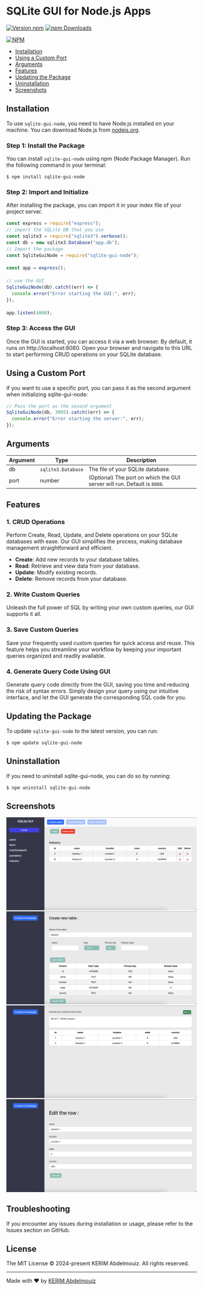 # SQLite GUI for Node.js Apps

[![Version npm](https://img.shields.io/npm/v/sqlite-gui-node.svg?style=flat-square)](https://www.npmjs.com/package/sqlite-gui-node)
[![npm Downloads](https://img.shields.io/npm/dm/sqlite-gui-node.svg?style=flat-square)](https://www.npmjs.com/package/sqlite-gui-node)

<!--- [![build status](https://github.com/AzouKr/sqlite-gui-node/actions/workflows/ci.yml/badge.svg)](https://github.com/AzouKr/sqlite-gui-node/actions/workflows/ci.yml)--->
<!---[![coverage status](https://coveralls.io/repos/github/AzouKr/sqlite-gui-node/badge.svg?branch=main)](https://coveralls.io/github/AzouKr/sqlite-gui-node?branch=main)--->

[![NPM](https://nodei.co/npm/sqlite-gui-node.png?downloads=true&downloadRank=true)](https://nodei.co/npm/sqlite-gui-node/)

- [Installation](#installation)
- [Using a Custom Port](#using-a-custom-port)
- [Arguments](#arguments)
- [Features](#features)
- [Updating the Package](#updating-the-package)
- [Uninstallation](#uninstallation)
- [Screenshots](#screenshots)

## Installation

To use `sqlite-gui-node`, you need to have Node.js installed on your machine. You can download Node.js from [nodejs.org](https://nodejs.org/en).

### Step 1: Install the Package

You can install `sqlite-gui-node` using npm (Node Package Manager). Run the following command in your terminal:

```
$ npm install sqlite-gui-node
```

### Step 2: Import and Initialize

After installing the package, you can import it in your index file of your project server.

```js
const express = require("express");
// import the SQLite DB that you use
const sqlite3 = require("sqlite3").verbose();
const db = new sqlite3.Database("app.db");
// Import the package
const SqliteGuiNode = require("sqlite-gui-node");

const app = express();

// use the GUI
SqliteGuiNode(db).catch((err) => {
  console.error("Error starting the GUI:", err);
});

app.listen(4000);
```

### Step 3: Access the GUI

Once the GUI is started, you can access it via a web browser. By default, it runs on http://localhost:8080. Open your browser and navigate to this URL to start performing CRUD operations on your SQLite database.

## Using a Custom Port

If you want to use a specific port, you can pass it as the second argument when initializing sqlite-gui-node:

```js
// Pass the port as the second argument
SqliteGuiNode(db, 3005).catch((err) => {
  console.error("Error starting the server:", err);
});
```

## Arguments

| Argument | Type               | Description                                                              |
| -------- | ------------------ | ------------------------------------------------------------------------ |
| db       | `sqlite3.Database` | The file of your SQLite database.                                        |
| port     | number             | (Optional) The port on which the GUI server will run. Default is `8080`. |

## Features

### 1. CRUD Operations

Perform Create, Read, Update, and Delete operations on your SQLite databases with ease. Our GUI simplifies the process, making database management straightforward and efficient.

- **Create**: Add new records to your database tables.
- **Read**: Retrieve and view data from your database.
- **Update**: Modify existing records.
- **Delete**: Remove records from your database.

### 2. Write Custom Queries

Unleash the full power of SQL by writing your own custom queries, our GUI supports it all.

### 3. Save Custom Queries

Save your frequently used custom queries for quick access and reuse. This feature helps you streamline your workflow by keeping your important queries organized and readily available.

### 4. Generate Query Code Using GUI

Generate query code directly from the GUI, saving you time and reducing the risk of syntax errors. Simply design your query using our intuitive interface, and let the GUI generate the corresponding SQL code for you.

## Updating the Package

To update `sqlite-gui-node` to the latest version, you can run:

```
$ npm update sqlite-gui-node
```

## Uninstallation

If you need to uninstall sqlite-gui-node, you can do so by running:

```
$ npm uninstall sqlite-gui-node
```

## Screenshots

![Display](figures/display_table.png)
![Create table](figures/create_table.png)
![Costum query](figures/costum_query.png)
![Edit](figures/edit.png)

## Troubleshooting

If you encounter any issues during installation or usage, please refer to the Issues section on GitHub.

## License

The MIT License © 2024-present KERIM Abdelmouiz. All rights reserved.

---

Made with ♥ by [KERIM Abdelmouiz](https://github.com/AzouKr)
